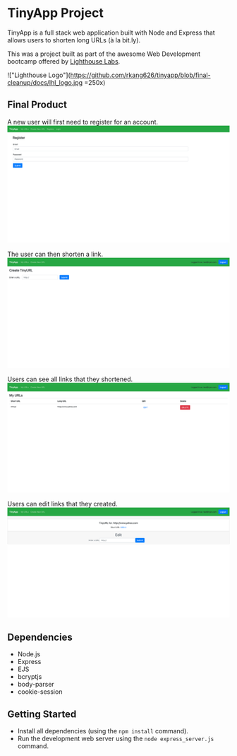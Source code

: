 # TinyApp Project

TinyApp is a full stack web application built with Node and Express that allows users to shorten long URLs (à la bit.ly).

This was a project built as part of the awesome Web Development bootcamp offered by [Lighthouse Labs](https://www.lighthouselabs.ca/).

!["Lighthouse Logo"](https://github.com/rkang626/tinyapp/blob/final-cleanup/docs/lhl_logo.jpg =250x)


## Final Product

A new user will first need to register for an account.
!["User Registration Page"](https://github.com/rkang626/tinyapp/blob/final-cleanup/docs/register_page.png)

The user can then shorten a link.
!["Create a URL"](https://github.com/rkang626/tinyapp/blob/final-cleanup/docs/create_url.png)

Users can see all links that they shortened.
!["See all URLs"](https://github.com/rkang626/tinyapp/blob/final-cleanup/docs/my_urls.png)

Users can edit links that they created.
!["See URL page"](https://github.com/rkang626/tinyapp/blob/final-cleanup/docs/url_page.png)


## Dependencies

- Node.js
- Express
- EJS
- bcryptjs
- body-parser
- cookie-session


## Getting Started

- Install all dependencies (using the `npm install` command).
- Run the development web server using the `node express_server.js` command.